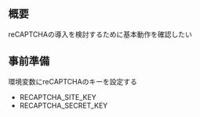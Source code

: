 ## 概要
reCAPTCHAの導入を検討するために基本動作を確認したい

## 事前準備
環境変数にreCAPTCHAのキーを設定する  
- RECAPTCHA_SITE_KEY
- RECAPTCHA_SECRET_KEY


